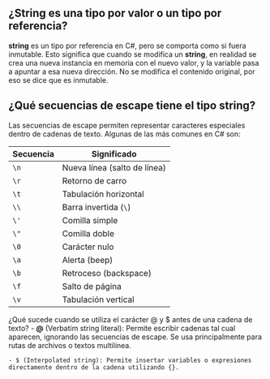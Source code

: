 ## ¿String es una tipo por valor o un tipo por referencia?

**string** es un tipo por referencia en C#, pero se comporta como si fuera inmutable.
Esto significa que cuando se modifica un **string**, en realidad se crea una nueva instancia en memoria con el nuevo valor, y la variable pasa a apuntar a esa nueva dirección.
No se modifica el contenido original, por eso se dice que es inmutable.

## ¿Qué secuencias de escape tiene el tipo string?
Las secuencias de escape permiten representar caracteres especiales dentro de cadenas de texto. Algunas de las más comunes en C# son:

| Secuencia | Significado                  |
| --------- | ---------------------------- |
| `\n`      | Nueva línea (salto de línea) |
| `\r`      | Retorno de carro             |
| `\t`      | Tabulación horizontal        |
| `\\`      | Barra invertida (`\`)        |
| `\'`      | Comilla simple               |
| `\"`      | Comilla doble                |
| `\0`      | Carácter nulo                |
| `\a`      | Alerta (beep)                |
| `\b`      | Retroceso (backspace)        |
| `\f`      | Salto de página              |
| `\v`      | Tabulación vertical          |

¿Qué sucede cuando se utiliza el carácter @ y $ antes de una cadena de texto?
    - **@** (Verbatim string literal): Permite escribir cadenas tal cual aparecen, ignorando las secuencias de escape.
    Se usa principalmente para rutas de archivos o textos multilinea.

    - $ (Interpolated string): Permite insertar variables o expresiones directamente dentro de la cadena utilizando {}.